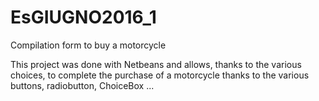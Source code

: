 # EsGIUGNO2016_1
Compilation form to buy a motorcycle

This project was done with Netbeans and allows, thanks to the various choices, 
to complete the purchase of a motorcycle thanks to the various buttons, 
radiobutton, ChoiceBox ...
